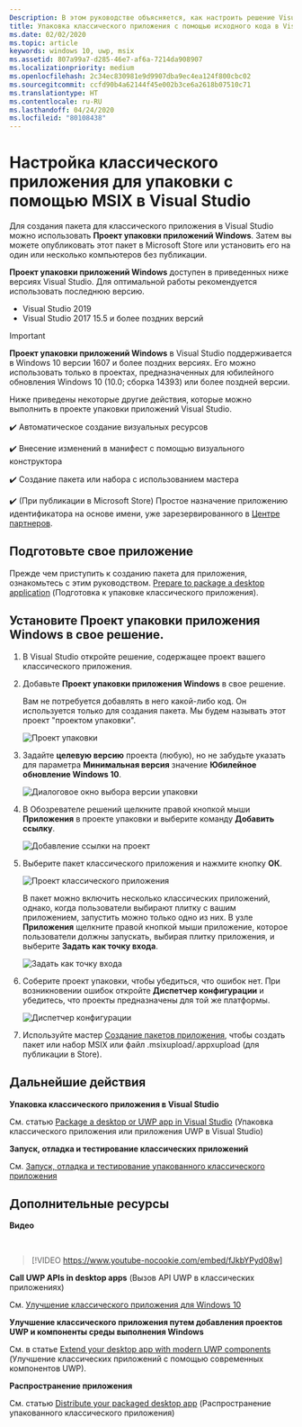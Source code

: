 ```yaml
---
Description: В этом руководстве объясняется, как настроить решение Visual Studio для изменения, отладки и упаковки классических приложений.
title: Упаковка классического приложения с помощью исходного кода в Visual Studio
ms.date: 02/02/2020
ms.topic: article
keywords: windows 10, uwp, msix
ms.assetid: 807a99a7-d285-46e7-af6a-7214da908907
ms.localizationpriority: medium
ms.openlocfilehash: 2c34ec830981e9d9907dba9ec4ea124f800cbc02
ms.sourcegitcommit: ccfd90b4a62144f45e002b3ce6a2618b07510c71
ms.translationtype: HT
ms.contentlocale: ru-RU
ms.lasthandoff: 04/24/2020
ms.locfileid: "80108438"
---
```

# <a name="set-up-your-desktop-application-for-msix-packaging-in-visual-studio"></a>Настройка классического приложения для упаковки с помощью MSIX в Visual Studio

Для создания пакета для классического приложения в Visual Studio можно использовать **Проект упаковки приложений Windows**. Затем вы можете опубликовать этот пакет в Microsoft Store или установить его на один или несколько компьютеров без публикации.

**Проект упаковки приложений Windows** доступен в приведенных ниже версиях Visual Studio. Для оптимальной работы рекомендуется использовать последнюю версию.

* Visual Studio 2019
* Visual Studio 2017 15.5 и более поздних версий

> [!IMPORTANT]
> **Проект упаковки приложений Windows** в Visual Studio поддерживается в Windows 10 версии 1607 и более поздних версиях. Его можно использовать только в проектах, предназначенных для юбилейного обновления Windows 10 (10.0; сборка 14393) или более поздней версии.

Ниже приведены некоторые другие действия, которые можно выполнить в проекте упаковки приложений Visual Studio.

:heavy_check_mark: Автоматическое создание визуальных ресурсов

:heavy_check_mark: Внесение изменений в манифест с помощью визуального конструктора

:heavy_check_mark: Создание пакета или набора с использованием мастера

:heavy_check_mark: (При публикации в Microsoft Store) Простое назначение приложению идентификатора на основе имени, уже зарезервированного в [Центре партнеров](https://partner.microsoft.com/dashboard).


## <a name="prepare-your-application"></a>Подготовьте свое приложение

Прежде чем приступить к созданию пакета для приложения, ознакомьтесь с этим руководством. [Prepare to package a desktop application](desktop-to-uwp-prepare.md) (Подготовка к упаковке классического приложения).

<a id="new-packaging-project"/>

## <a name="setup-the-windows-application-packaging-project-in-your-solution"></a>Установите Проект упаковки приложения Windows в свое решение.

1. В Visual Studio откройте решение, содержащее проект вашего классического приложения.

2. Добавьте **Проект упаковки приложения Windows** в свое решение.

   Вам не потребуется добавлять в него какой-либо код. Он используется только для создания пакета. Мы будем называть этот проект "проектом упаковки".

   ![Проект упаковки](images/packaging-project.png)

3. Задайте **целевую версию** проекта (любую), но не забудьте указать для параметра **Минимальная версия** значение **Юбилейное обновление Windows 10**.

   ![Диалоговое окно выбора версии упаковки](images/packaging-version.png)

4. В Обозревателе решений щелкните правой кнопкой мыши **Приложения** в проекте упаковки и выберите команду **Добавить ссылку**.

   ![Добавление ссылки на проект](images/add-project-reference.png)

5. Выберите пакет классического приложения и нажмите кнопку **ОК**.

   ![Проект классического приложения](images/reference-project.png)

   В пакет можно включить несколько классических приложений, однако, когда пользователи выбирают плитку с вашим приложением, запустить можно только одно из них. В узле **Приложения** щелкните правой кнопкой мыши приложение, которое пользователи должны запускать, выбирая плитку приложения, и выберите **Задать как точку входа**.

   ![Задать как точку входа](images/entry-point-set.png)

6. Соберите проект упаковки, чтобы убедиться, что ошибок нет. При возникновении ошибок откройте **Диспетчер конфигурации** и убедитесь, что проекты предназначены для той же платформы.

   ![Диспетчер конфигурации](images/config-manager.png)

7. Используйте мастер [Создание пакетов приложения](../package/packaging-uwp-apps.md), чтобы создать пакет или набор MSIX или файл .msixupload/.appxupload (для публикации в Store).


## <a name="next-steps"></a>Дальнейшие действия

**Упаковка классического приложения в Visual Studio**

См. статью [Package a desktop or UWP app in Visual Studio](../package/packaging-uwp-apps.md) (Упаковка классического приложения или приложения UWP в Visual Studio)

**Запуск, отладка и тестирование классических приложений**

См. [Запуск, отладка и тестирование упакованного классического приложения](desktop-to-uwp-debug.md)

## <a name="additional-resources"></a>Дополнительные ресурсы

**Видео**

&nbsp;
> [!VIDEO https://www.youtube-nocookie.com/embed/fJkbYPyd08w]

**Call UWP APIs in desktop apps** (Вызов API UWP в классических приложениях)

См. [Улучшение классического приложения для Windows 10](https://docs.microsoft.com/windows/apps/desktop/modernize/desktop-to-uwp-enhance)

**Улучшение классического приложения путем добавления проектов UWP и компоненты среды выполнения Windows**

См. в статье [Extend your desktop app with modern UWP components](https://docs.microsoft.com/windows/apps/desktop/modernize/desktop-to-uwp-extend) (Улучшение классических приложений с помощью современных компонентов UWP).

**Распространение приложения**

См. статью [Distribute your packaged desktop app](https://docs.microsoft.com/windows/apps/desktop/modernize/desktop-to-uwp-distribute) (Распространение упакованного классического приложения)
